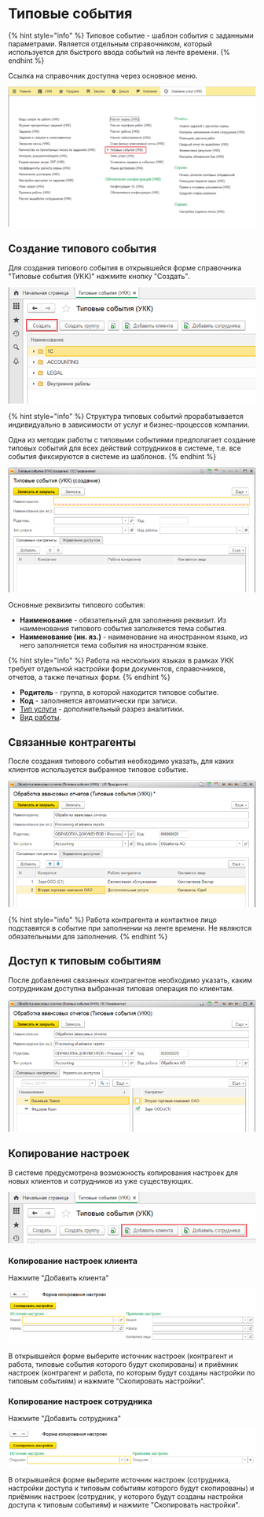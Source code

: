 # Типовые события

{% hint style="info" %}
Типовое событие - шаблон события с заданными параметрами. Является отдельным справочником, который используется для быстрого ввода событий на ленте времени.
{% endhint %}

Ссылка на справочник доступна через основное меню.

![](.gitbook/assets/image%20%2821%29.png)

## Создание типового события

Для создания типового события в открывшейся форме справочника "Типовые события \(УКК\)" нажмите кнопку "Создать".

![](.gitbook/assets/image%20%2823%29.png)

{% hint style="info" %}
Структура типовых событий прорабатывается индивидуально в зависимости от услуг и бизнес-процессов компании.

Одна из методик работы с типовыми событиями предполагает создание типовых событий для всех действий сотрудников в системе, т.е. все события фиксируются в системе из шаблонов.
{% endhint %}

![](.gitbook/assets/image%20%281%29.png)

Основные реквизиты типового события:

* **Наименование** - обязательный для заполнения реквизит. Из наименования типового события заполняется тема события.
* **Наименование \(ин. яз.\)** - наименование на иностранном языке, из него заполняется тема события на иностранном языке.

{% hint style="info" %}
Работа на нескольких языках в рамках УКК требует отдельной настройки форм документов, справочников, отчетов, а также печатных форм.
{% endhint %}

* **Родитель** - группа, в которой находится типовое событие.
* **Код** - заполняется автоматически при записи.
* [Тип услуги](analitika/dopolnitelnye-razrezy-analitiki.md) - дополнительный разрез аналитики.
* [Вид работы](raboty/vidy-rabot.md).

## Связанные контрагенты

После создания типового события необходимо указать, для каких клиентов используется выбранное типовое событие.

![](.gitbook/assets/image%20%2818%29.png)

{% hint style="info" %}
Работа контрагента и контактное лицо подставятся в событие при заполнении на ленте времени. Не являются обязательными для заполнения.
{% endhint %}

## Доступ к типовым событиям

После добавления связанных контрагентов необходимо указать, каким сотрудникам доступна выбранная типовая операция по клиентам.

![](.gitbook/assets/image%20%2822%29.png)

## Копирование настроек

В системе предусмотрена возможность копирования настроек для новых клиентов и сотрудников из уже существующих.

![](.gitbook/assets/image%20%2836%29.png)

### Копирование настроек клиента

Нажмите "Добавить клиента"

![](.gitbook/assets/image%20%2842%29.png)

В открывшейся форме выберите источник настроек \(контрагент и работа, типовые события которого будут скопированы\) и приёмник настроек \(контрагент и работа, по которым будут созданы настройки по типовым событиям\) и нажмите "Скопировать настройки".

### Копирование настроек сотрудника

Нажмите "Добавить сотрудника"

![](.gitbook/assets/image%20%2817%29.png)

В открывшейся форме выберите источник настроек \(сотрудника, настройки доступа к типовым событиям которого будут скопированы\) и приёмник настроек \(сотрудник, у которого будут созданы настройки доступа к типовым событиям\) и нажмите "Скопировать настройки".

